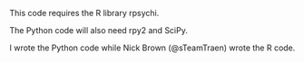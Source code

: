 This code requires the R library rpsychi.

The Python code will also need rpy2 and SciPy.

I wrote the Python code while Nick Brown (@sTeamTraen) wrote the R code.
